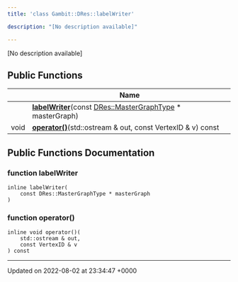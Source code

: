 ```yaml
---
title: 'class Gambit::DRes::labelWriter'

description: "[No description available]"

---
```









[No description available]

## Public Functions

|                | Name           |
| -------------- | -------------- |
| | **[labelWriter](/documentation/code/gambit_sphinx/classes/classgambit_1_1dres_1_1labelwriter/#function-labelwriter)**(const [DRes::MasterGraphType](/documentation/code/gambit_sphinx/namespaces/namespacegambit_1_1dres/#typedef-mastergraphtype) * masterGraph) |
| void | **[operator()](/documentation/code/gambit_sphinx/classes/classgambit_1_1dres_1_1labelwriter/#function-operator())**(std::ostream & out, const VertexID & v) const |

## Public Functions Documentation

### function labelWriter

```
inline labelWriter(
    const DRes::MasterGraphType * masterGraph
)
```


### function operator()

```
inline void operator()(
    std::ostream & out,
    const VertexID & v
) const
```


-------------------------------

Updated on 2022-08-02 at 23:34:47 +0000